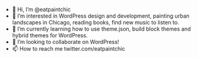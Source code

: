 - 👋 Hi, I’m @eatpaintchic
- 👀 I’m interested in WordPress design and development, painting urban landscapes in Chicago, reading books, find new music to listen to.
- 🌱 I’m currently learning how to use theme.json, build block themes and hybrid themes for WordPress. 
- 💞️ I’m looking to collaborate on WordPress!
- 📫 How to reach me twitter.com/eatpaintchic

<!---
eatpaintchic/eatpaintchic is a ✨ special ✨ repository because its `README.md` (this file) appears on your GitHub profile.
You can click the Preview link to take a look at your changes.
--->
